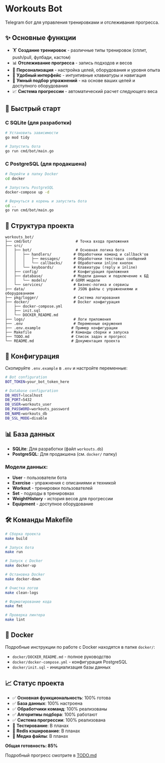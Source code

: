 # Workouts Bot

Telegram бот для управления тренировками и отслеживания прогресса.

## ✨ Основные функции

- 🏋️ **Создание тренировок** - различные типы тренировок (сплит, push/pull, фулбади, кастом)
- 📊 **Отслеживание прогресса** - запись подходов и весов
- 🎯 **Персонализация** - настройка целей, оборудования и уровня опыта
- 📱 **Удобный интерфейс** - интуитивные клавиатуры и навигация
- 🔄 **Умный подбор упражнений** - на основе ваших целей и доступного оборудования
- 📈 **Система прогрессии** - автоматический расчет следующего веса

## 🚀 Быстрый старт

### С SQLite (для разработки)
```bash
# Установить зависимости
go mod tidy

# Запустить бота
go run cmd/bot/main.go
```

### С PostgreSQL (для продакшена)
```bash
# Перейти в папку Docker
cd docker

# Запустить PostgreSQL
docker-compose up -d

# Вернуться в корень и запустить бота
cd ..
go run cmd/bot/main.go
```

## 📁 Структура проекта

```
workouts_bot/
├── cmd/bot/                    # Точка входа приложения
├── src/
│   ├── bot/                    # Основная логика бота
│   │   ├── handlers/          # Обработчики команд и callback'ов
│   │   │   ├── messages/      # Обработчики текстовых сообщений
│   │   │   └── callbacks/     # Обработчики inline кнопок
│   │   └── keyboards/         # Клавиатуры (reply и inline)
│   ├── config/                # Конфигурация приложения
│   ├── database/              # Модели данных и подключение к БД
│   │   └── models/           # GORM модели
│   └── services/              # Бизнес-логика и сервисы
├── data/                      # JSON файлы с упражнениями и оборудованием
├── pkg/logger/                # Система логирования
├── docker/                    # Docker конфигурация
│   ├── docker-compose.yml
│   ├── init.sql
│   └── DOCKER_README.md
├── logs/                      # Логи приложения
├── .env                       # Переменные окружения
├── .env.example              # Пример конфигурации
├── Makefile                  # Команды сборки и запуска
├── TODO.md                   # Список задач и прогресс
└── README.md                 # Документация проекта
```

## 🔧 Конфигурация

Скопируйте `.env.example` в `.env` и настройте переменные:

```bash
# Bot configuration
BOT_TOKEN=your_bot_token_here

# Database configuration
DB_HOST=localhost
DB_PORT=5432
DB_USER=workouts_user
DB_PASSWORD=workouts_password
DB_NAME=workouts_db
DB_SSL_MODE=disable
```

## 📊 База данных

- **SQLite**: Для разработки (файл `workouts.db`)
- **PostgreSQL**: Для продакшена (см. `docker/` папку)

### Модели данных:
- **User** - пользователи бота
- **Exercise** - упражнения с описаниями и техникой
- **Workout** - тренировки пользователей
- **Set** - подходы в тренировках
- **WeightHistory** - история весов для прогрессии
- **Equipment** - доступное оборудование

## 🛠️ Команды Makefile

```bash
# Сборка проекта
make build

# Запуск бота
make run

# Запуск с Docker
make docker-up

# Остановка Docker
make docker-down

# Очистка логов
make clean-logs

# Форматирование кода
make fmt

# Проверка линтера
make lint
```

## 🐳 Docker

Подробные инструкции по работе с Docker находятся в папке `docker/`:
- `docker/DOCKER_README.md` - полное руководство
- `docker/docker-compose.yml` - конфигурация PostgreSQL
- `docker/init.sql` - инициализация базы данных

## 📈 Статус проекта

- ✅ **Основная функциональность**: 100% готова
- ✅ **База данных**: 100% настроена
- ✅ **Обработчики команд**: 100% реализованы
- ✅ **Алгоритмы подбора**: 100% работают
- ✅ **Система прогрессии**: 100% реализована
- 🔄 **Тестирование**: В планах
- 🔄 **Redis кэширование**: В планах
- 🔄 **Медиа файлы**: В планах

**Общая готовность: 85%**

Подробный прогресс смотрите в [TODO.md](TODO.md)
